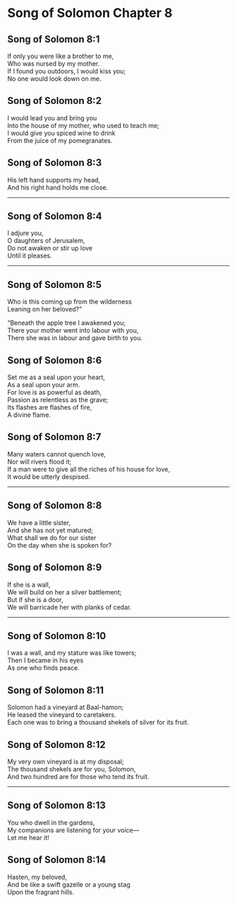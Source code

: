 # Song of Solomon Chapter 8

## Song of Solomon 8:1

If only you were like a brother to me,  
Who was nursed by my mother.  
If I found you outdoors, I would kiss you;  
No one would look down on me.

## Song of Solomon 8:2

I would lead you and bring you  
Into the house of my mother, who used to teach me;  
I would give you spiced wine to drink  
From the juice of my pomegranates.

## Song of Solomon 8:3

His left hand supports my head,  
And his right hand holds me close.

---

## Song of Solomon 8:4

I adjure you,  
O daughters of Jerusalem,  
Do not awaken or stir up love  
Until it pleases.

---

## Song of Solomon 8:5

Who is this coming up from the wilderness  
Leaning on her beloved?”

“Beneath the apple tree I awakened you;  
There your mother went into labour with you,  
There she was in labour and gave birth to you.

## Song of Solomon 8:6

Set me as a seal upon your heart,  
As a seal upon your arm.  
For love is as powerful as death,  
Passion as relentless as the grave;  
Its flashes are flashes of fire,  
A divine flame.

## Song of Solomon 8:7

Many waters cannot quench love,  
Nor will rivers flood it;  
If a man were to give all the riches of his house for love,  
It would be utterly despised.

---

## Song of Solomon 8:8

We have a little sister,  
And she has not yet matured;  
What shall we do for our sister  
On the day when she is spoken for?

## Song of Solomon 8:9

If she is a wall,  
We will build on her a silver battlement;  
But if she is a door,  
We will barricade her with planks of cedar.

---

## Song of Solomon 8:10

I was a wall, and my stature was like towers;  
Then I became in his eyes  
As one who finds peace.

## Song of Solomon 8:11

Solomon had a vineyard at Baal-hamon;  
He leased the vineyard to caretakers.  
Each one was to bring a thousand shekels of silver for its fruit.

## Song of Solomon 8:12

My very own vineyard is at my disposal;  
The thousand shekels are for you, Solomon,  
And two hundred are for those who tend its fruit.

---

## Song of Solomon 8:13

You who dwell in the gardens,  
My companions are listening for your voice—  
Let me hear it!

## Song of Solomon 8:14

Hasten, my beloved,  
And be like a swift gazelle or a young stag  
Upon the fragrant hills.
